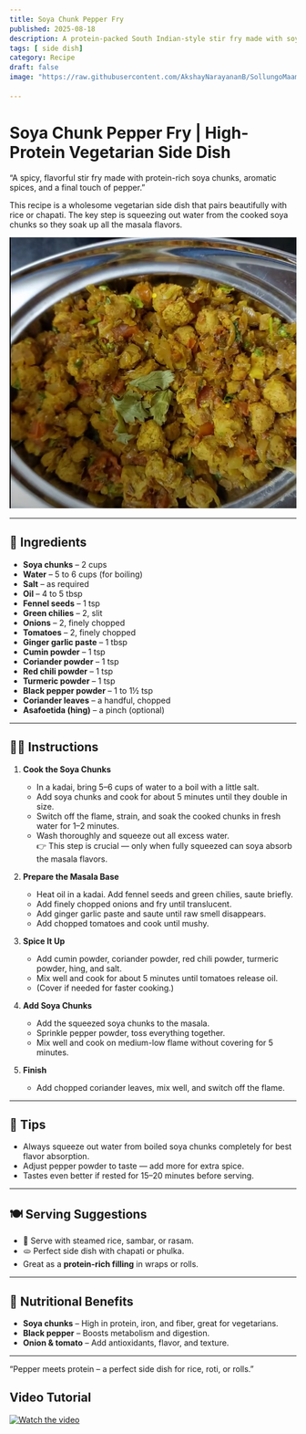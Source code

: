```yaml
---
title: Soya Chunk Pepper Fry  
published: 2025-08-18  
description: A protein-packed South Indian-style stir fry made with soya chunks, onions, tomatoes, and freshly ground spices — finished with a punch of black pepper!  
tags: [ side dish]  
category: Recipe  
draft: false  
image: "https://raw.githubusercontent.com/AkshayNarayananB/SollungoMaami/master/images/soyachunkpepperfry.png"  

---
```


# Soya Chunk Pepper Fry | High-Protein Vegetarian Side Dish

“A spicy, flavorful stir fry made with protein-rich soya chunks, aromatic spices, and a final touch of pepper.”  

This recipe is a wholesome vegetarian side dish that pairs beautifully with rice or chapati. The key step is squeezing out water from the cooked soya chunks so they soak up all the masala flavors.  

![soyachunkpepperfry](https://raw.githubusercontent.com/AkshayNarayananB/SollungoMaami/master/images/soyachunkpepperfry.png)

---

## 🛒 Ingredients

-  **Soya chunks** – 2 cups  
-  **Water** – 5 to 6 cups (for boiling)  
-  **Salt** – as required  
-  **Oil** – 4 to 5 tbsp  
-  **Fennel seeds** – 1 tsp  
-  **Green chilies** – 2, slit  
-  **Onions** – 2, finely chopped  
-  **Tomatoes** – 2, finely chopped  
-  **Ginger garlic paste** – 1 tbsp  
-  **Cumin powder** – 1 tsp  
-  **Coriander powder** – 1 tsp  
-  **Red chili powder** – 1 tsp  
-  **Turmeric powder** – 1 tsp  
-  **Black pepper powder** – 1 to 1½ tsp  
-  **Coriander leaves** – a handful, chopped  
-  **Asafoetida (hing)** – a pinch (optional)  

---

## 👩‍🍳 Instructions

1. **Cook the Soya Chunks**  
   - In a kadai, bring 5–6 cups of water to a boil with a little salt.  
   - Add soya chunks and cook for about 5 minutes until they double in size.  
   - Switch off the flame, strain, and soak the cooked chunks in fresh water for 1–2 minutes.  
   - Wash thoroughly and squeeze out all excess water.  
   👉 This step is crucial — only when fully squeezed can soya absorb the masala flavors.  

2. **Prepare the Masala Base**  
   - Heat oil in a kadai. Add fennel seeds and green chilies, saute briefly.  
   - Add finely chopped onions and fry until translucent.  
   - Add ginger garlic paste and saute until raw smell disappears.  
   - Add chopped tomatoes and cook until mushy.  

3. **Spice It Up**  
   - Add cumin powder, coriander powder, red chili powder, turmeric powder, hing, and salt.  
   - Mix well and cook for about 5 minutes until tomatoes release oil.  
   - (Cover if needed for faster cooking.)  

4. **Add Soya Chunks**  
   - Add the squeezed soya chunks to the masala.  
   - Sprinkle pepper powder, toss everything together.
   - Mix well and cook on medium-low flame without covering for 5 minutes.  

5. **Finish**  
   - Add chopped coriander leaves, mix well, and switch off the flame.  

---

## 🌟 Tips

- Always squeeze out water from boiled soya chunks completely for best flavor absorption.  
- Adjust pepper powder to taste — add more for extra spice.  
- Tastes even better if rested for 15–20 minutes before serving.  

---

## 🍽️ Serving Suggestions

- 🍚 Serve with steamed rice, sambar, or rasam.  
- 🫓 Perfect side dish with chapati or phulka.  
- Great as a **protein-rich filling** in wraps or rolls.  

---

## 🥦 Nutritional Benefits

- **Soya chunks** – High in protein, iron, and fiber, great for vegetarians.  
- **Black pepper** – Boosts metabolism and digestion.  
- **Onion & tomato** – Add antioxidants, flavor, and texture.  

---
“Pepper meets protein – a perfect side dish for rice, roti, or rolls.”

## Video Tutorial

[![Watch the video](https://img.youtube.com/vi/1ZXqlrnXdgI/0.jpg)](https://youtu.be/1ZXqlrnXdgI?si=GPTYy9DykBqpBn-m)
